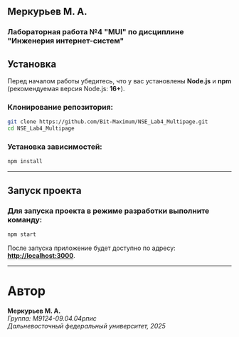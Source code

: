 ## Меркурьев М. А.

### Лабораторная работа №4 "MUI" по дисциплине "Инженерия интернет-систем"

## Установка

Перед началом работы убедитесь, что у вас установлены **Node.js** и **npm** (рекомендуемая версия Node.js: **16+**).

### Клонирование репозитория:

```bash
git clone https://github.com/Bit-Maximum/NSE_Lab4_Multipage.git
cd NSE_Lab4_Multipage
```

### Установка зависимостей:

```bash
npm install
```

---

## Запуск проекта

### Для запуска проекта в режиме разработки выполните команду:

```bash
npm start
```

После запуска приложение будет доступно по адресу: [**http://localhost:3000**](http://localhost:3000).

---
# Автор

**Меркурьев М. А.**\
*Группа: М9124-09.04.04рпис*\
*Дальневосточный федеральный университет, 2025*
